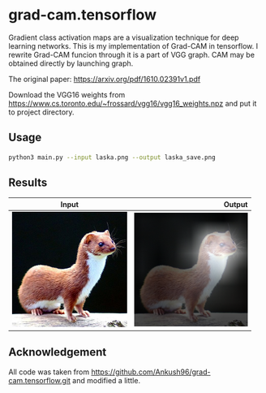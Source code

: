 # grad-cam.tensorflow
Gradient class activation maps are a visualization technique for deep learning networks.
This is my implementation of Grad-CAM in tensorflow.
I rewrite Grad-CAM funcion through it is a part of VGG graph. CAM may be obtained directly by launching graph.

The original paper: https://arxiv.org/pdf/1610.02391v1.pdf

Download the VGG16 weights from https://www.cs.toronto.edu/~frossard/vgg16/vgg16_weights.npz and put it to project directory.

## Usage

```sh
python3 main.py --input laska.png --output laska_save.png
```

## Results

| Input | Output |
| ------|-----:|
| ![Original image][inp] | ![Original image + Visualization][out] |

[inp]: https://github.com/cutlass90/Grad-CAM-tensorflow/blob/master/laska.png
[out]: https://github.com/cutlass90/Grad-CAM-tensorflow/blob/master/laska_save.png

## Acknowledgement
All code was taken from https://github.com/Ankush96/grad-cam.tensorflow.git and modified a little.




